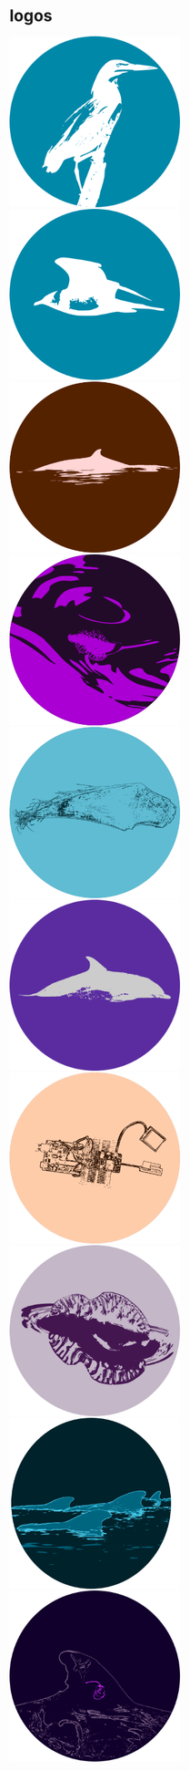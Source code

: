 # logos

<img src="greenie_light.svg" alt="green heron" width=300px height=300px>
<img src="jaeger.svg" alt="jaeger" width=300px height=300px>
<img src="minkelogo_circle.svg" alt="minke whale" width=300px height=300px>
<img src="pmow2.svg" alt="pmow" width=300px height=300px>
<img src="baleen2_bw.svg" alt="baleen" width=300px height=300px>
<img src="stuper2_bw.svg" alt="dolphin" width=300px height=300px>
<img src="fridgebot_bw.svg" alt="fridge bot" width=300px height=300px>
<img src="pmow.svg" alt="pmow" width=300px height=300px>
<img src="gma_clipped.svg" alt="pdub" width=300px height=300px>
<img src="zca.svg" alt="zca" width=300px height=300px>
